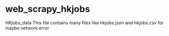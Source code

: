 # web_scrapy_hkjobs
HKjobs_data
This file contains many files like hkjobs.json and hkjobs.csv for maybe network error 
